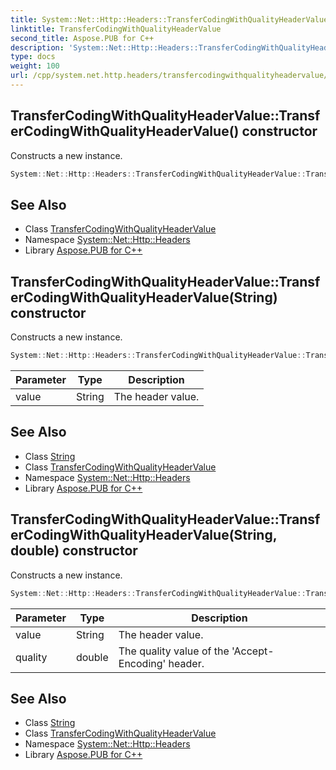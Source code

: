 ```yaml
---
title: System::Net::Http::Headers::TransferCodingWithQualityHeaderValue::TransferCodingWithQualityHeaderValue constructor
linktitle: TransferCodingWithQualityHeaderValue
second_title: Aspose.PUB for C++
description: 'System::Net::Http::Headers::TransferCodingWithQualityHeaderValue::TransferCodingWithQualityHeaderValue constructor. Constructs a new instance in C++.'
type: docs
weight: 100
url: /cpp/system.net.http.headers/transfercodingwithqualityheadervalue/transfercodingwithqualityheadervalue/
---
```

## TransferCodingWithQualityHeaderValue::TransferCodingWithQualityHeaderValue() constructor


Constructs a new instance.

```cpp
System::Net::Http::Headers::TransferCodingWithQualityHeaderValue::TransferCodingWithQualityHeaderValue()
```

## See Also

* Class [TransferCodingWithQualityHeaderValue](../)
* Namespace [System::Net::Http::Headers](../../)
* Library [Aspose.PUB for C++](../../../)
## TransferCodingWithQualityHeaderValue::TransferCodingWithQualityHeaderValue(String) constructor


Constructs a new instance.

```cpp
System::Net::Http::Headers::TransferCodingWithQualityHeaderValue::TransferCodingWithQualityHeaderValue(String value)
```


| Parameter | Type | Description |
| --- | --- | --- |
| value | String | The header value. |

## See Also

* Class [String](../../../system/string/)
* Class [TransferCodingWithQualityHeaderValue](../)
* Namespace [System::Net::Http::Headers](../../)
* Library [Aspose.PUB for C++](../../../)
## TransferCodingWithQualityHeaderValue::TransferCodingWithQualityHeaderValue(String, double) constructor


Constructs a new instance.

```cpp
System::Net::Http::Headers::TransferCodingWithQualityHeaderValue::TransferCodingWithQualityHeaderValue(String value, double quality)
```


| Parameter | Type | Description |
| --- | --- | --- |
| value | String | The header value. |
| quality | double | The quality value of the 'Accept-Encoding' header. |

## See Also

* Class [String](../../../system/string/)
* Class [TransferCodingWithQualityHeaderValue](../)
* Namespace [System::Net::Http::Headers](../../)
* Library [Aspose.PUB for C++](../../../)
